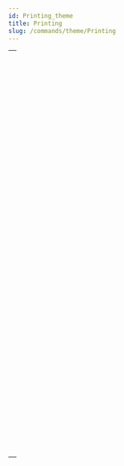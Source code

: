 ```yaml
---
id: Printing_theme
title: Printing
slug: /commands/theme/Printing
---
```



||
|---|
|[<!-- INCLUDE #_command_.ACCUMULATE.Syntax -->](../../commands-legacy/accumulate.md)<br/>|
|[<!-- INCLUDE #_command_.BLOB to print settings.Syntax -->](../../commands-legacy/blob-to-print-settings.md)<br/>|
|[<!-- INCLUDE #_command_.BREAK LEVEL.Syntax -->](../../commands-legacy/break-level.md)<br/>|
|[<!-- INCLUDE #_command_.CLOSE PRINTING JOB.Syntax -->](../../commands-legacy/close-printing-job.md)<br/>|
|[<!-- INCLUDE #_command_.Get current printer.Syntax -->](../../commands-legacy/get-current-printer.md)<br/>|
|[<!-- INCLUDE #_command_.Get print marker.Syntax -->](../../commands-legacy/get-print-marker.md)<br/>|
|[<!-- INCLUDE #_command_.GET PRINT OPTION.Syntax -->](../../commands-legacy/get-print-option.md)<br/>|
|[<!-- INCLUDE #_command_.Get print preview.Syntax -->](../../commands-legacy/get-print-preview.md)<br/>|
|[<!-- INCLUDE #_command_.GET PRINTABLE AREA.Syntax -->](../../commands-legacy/get-printable-area.md)<br/>|
|[<!-- INCLUDE #_command_.GET PRINTABLE MARGIN.Syntax -->](../../commands-legacy/get-printable-margin.md)<br/>|
|[<!-- INCLUDE #_command_.Get printed height.Syntax -->](../../commands-legacy/get-printed-height.md)<br/>|
|[<!-- INCLUDE #_command_.Is in print preview.Syntax -->](../../commands-legacy/is-in-print-preview.md)<br/>|
|[<!-- INCLUDE #_command_.Level.Syntax -->](../../commands-legacy/level.md)<br/>|
|[<!-- INCLUDE #_command_.OPEN PRINTING JOB.Syntax -->](../../commands-legacy/open-printing-job.md)<br/>|
|[<!-- INCLUDE #_command_.PAGE BREAK.Syntax -->](../../commands-legacy/page-break.md)<br/>|
|[<!-- INCLUDE #_command_.Print form.Syntax -->](../../commands/print-form.md)<br/>|
|[<!-- INCLUDE #_command_.PRINT LABEL.Syntax -->](../../commands-legacy/print-label.md)<br/>|
|[<!-- INCLUDE #_command_.Print object.Syntax -->](../../commands-legacy/print-object.md)<br/>|
|[<!-- INCLUDE #_command_.PRINT OPTION VALUES.Syntax -->](../../commands-legacy/print-option-values.md)<br/>|
|[<!-- INCLUDE #_command_.PRINT RECORD.Syntax -->](../../commands-legacy/print-record.md)<br/>|
|[<!-- INCLUDE #_command_.PRINT SELECTION.Syntax -->](../../commands-legacy/print-selection.md)<br/>|
|[<!-- INCLUDE #_command_.PRINT SETTINGS.Syntax -->](../../commands-legacy/print-settings.md)<br/>|
|[<!-- INCLUDE #_command_.Print settings to BLOB.Syntax -->](../../commands-legacy/print-settings-to-blob.md)<br/>|
|[<!-- INCLUDE #_command_.PRINTERS LIST.Syntax -->](../../commands-legacy/printers-list.md)<br/>|
|[<!-- INCLUDE #_command_.Printing page.Syntax -->](../../commands-legacy/printing-page.md)<br/>|
|[<!-- INCLUDE #_command_.SET CURRENT PRINTER.Syntax -->](../../commands-legacy/set-current-printer.md)<br/>|
|[<!-- INCLUDE #_command_.SET PRINT MARKER.Syntax -->](../../commands-legacy/set-print-marker.md)<br/>|
|[<!-- INCLUDE #_command_.SET PRINT OPTION.Syntax -->](../../commands-legacy/set-print-option.md)<br/>|
|[<!-- INCLUDE #_command_.SET PRINT PREVIEW.Syntax -->](../../commands-legacy/set-print-preview.md)<br/>|
|[<!-- INCLUDE #_command_.SET PRINTABLE MARGIN.Syntax -->](../../commands-legacy/set-printable-margin.md)<br/>|
|[<!-- INCLUDE #_command_.Subtotal.Syntax -->](../../commands-legacy/subtotal.md)<br/>|
